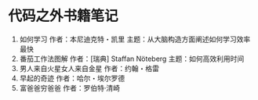 # 代码之外书籍笔记

1. 如何学习 作者：本尼迪克特・凯里 主题：从大脑构造方面阐述如何学习效率最快
2. 番茄工作法图解 作者：[瑞典] Staffan Nöteberg 主题：如何高效利用时间
3. 男人来自火星女人来自金星 作者：约翰・格雷
4. 早起的奇迹 作者：哈尔・埃尔罗德
5. 富爸爸穷爸爸 作者：罗伯特·清崎
